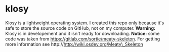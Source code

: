 # klosy
Klosy is a lightweight operating system. I created this repo only because it's safe to store the source code on GitHub, not on my computer.
**Warning:** Klosy is in developement and it isn't ready for downloading.
**Notice:** some code was taken from https://gitlab.com/sortie/meaty-skeleton. For getting more information see http://http://wiki.osdev.org/Meaty\_Skeleton
